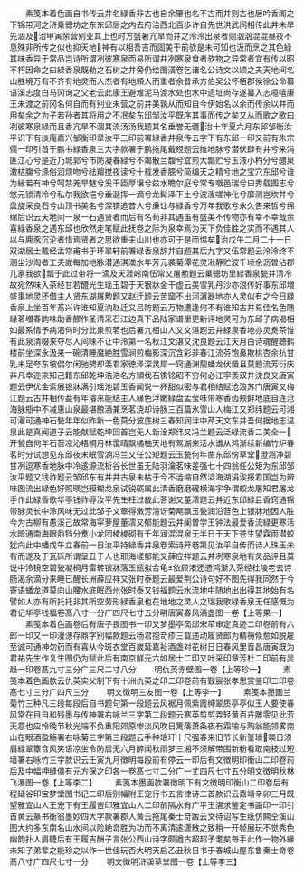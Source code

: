 <!-- { "loadSidebar": true } -->
　　素笺本着色画自书传云井名緑香非古也自余肇也名不古而井则古也居吟香阁之下锦带河之浒乗骢坊之东东邱居之内去府治西北百歩许自先世洪武间相传此井未旱先涸及治甲寅余营别业其上也时方盛暑亢旱而井之泠泠出泉者则汹汹混混昼夜不息殊非所传之似也抑天地神有以相吾吉而固美于前欤是未可知也汲而烹之其色緑其味香异于常品岂诗所谓冽彼寒泉而易所谓井冽寒泉食者欤物之异常者宜有传以昭不朽因命之曰緑香泉既勒之石树之井旁仍绘图潢卷乞诸名公诗文以颂之夫天地间名山胜境万有不齐有地灵而人杰者有地頼人而重者余昔承方伯吴公怀栢郡侯徐公命纂语溪志度白马冈询之父老云此康王避难泥马渡水处也水中遗址尚存遂纂入志噫嘻康王未渡之前冈名何自而有别业未营之前井美孰从而知自今伊始名以余而传余以井而用矣余之为子若孙者其将用之不冺矣东邱邹汝平既序其事而传之矣又从而歌之歌曰冽彼寒泉緑而且香亢旱不涸其流汤汤我题其名垂誉无疆治十年夏六月东邱邹衡汝平识下有淡庵嘉兴邹衡印章汝平三印前署緑香井泉传五字下有东邱一印又前有朱宗儒一印引首于鹏书緑香泉三大字款署于鹏拖尾戴经题云维地脉兮潜伏肆有井兮来涓匪江心兮是近乃城郭兮市防凝春緑兮不竭散兰馥兮宜煎大瓢贮兮玉液小杓分兮醴泉潄枯膓兮涤俗润烦吻兮祛羶搅夜读兮十载发香臆兮简编天之精兮地之宝穴东邱兮谁为縁若有神兮呵禁羌旱魃兮奚干匝厚壌兮兹水瞻尔庭兮常专嘅邑瑞兮曰秀载图志兮悠元锁清冷兮私尔我欲挹兮垂涎挥一滴兮龙髯泽下土兮波湲嗟神化兮靡测岂坎井兮盘旋采良石兮山顶书美名兮深镌追昔人兮亷让与緑香兮万年我歌兮永久告来哲兮绵绵后识云天地间一泉一石遇贤者而后有名茍非其遇虽有盛美不传物亦有幸不幸哉余喜緑香泉之遇东邱也欣然走笔赋此抚卷之际为泉幸焉为天下负佳胜之实而不遇其人以与鹿豕沉沦者惜焉贤者之思欲重夫山川也亦可于是而惕矣治戊午二月二十一日双湖居士戴经孟常甫书于环翠轩前署緑香泉辞并自题其后九字又伍常题云泠泠终不溷尘沙淘者工夫嵗每加地脉潜通淇澳水年芳元袭菊潭花灵湫静贮波千顷余沥曽沾郡几家我欲瓢于此过带将一滴及天涯岭南伍常又屠勲题云乗骢坊里緑香泉甃井清冷故宛然味入茶经甘若醴光生瑶玉碧于天银牀金干虚云美雪乳丹沙亦浪传好事东邱増盛事地灵还借主人贤东湖屠勲题又赵迁题云苦窳不出河濵器地亦人灵似有之今日緑香泉上坐百年髙兴许谁知夏汭赵迁又吕防题云万物遭逢何不有谁知古井易佳名色随緑茗増春韵味助香醪作圣清采石江边真下品陆家谱里更新评地灵可为东邱子病渴相如最系情予病渴何时分此泉煎茗也后署九栢山人又文湛题云井緑泉香地亦灵煑茶惟有此泉清啜来夺尽人间味不让中泠第一名秋江文湛又沈良题云江天月白诗魂醒聴鹤楼前坐深永汲来一碗清睡魔絶胜雪涧煎梅影深沉含彩非春江流芬饱鼻欺桃杏余杭甘乳未足夸东坡偶尔闲驰骋却羡君家徳泽深灵犀一窍通渊靓蟠龙伏蜃且莫题流芳衍庆非凡幸迩来知己籍东邱乾坤浩浩名方頴伐石镌铭昭不穷何必江寜羡双井沈良又唐寅题云伊优金索展银牀满引瑶池碧玉香闻说一杯甜似密与君相结赋沧浪苏门唐寅又梅江题云古井相传葢有年濬来能结主人縁色浮嫩緑盘盂莹味带寒香齿颊鲜地底自连沧海脉瓶中不减恵山泉最堪酿酒兼烹茗浇却诗肠三百篇氷雪山人梅江又郑纬题云可湘可濯可通神石甃年年似昨新一色莫分波底树三春知润泮中芹天文东井吾何据地志温泉此是真闻道子云能献赋乾坤回首岂无人新淦郑纬又冯兰题云泛緑流香二美全一开甃自何年石苔凉沁梧桐月林霭晴飘橘柚天地有鸳湖来活水谱从鸿渐续新编竹炉春茗时分试想见东邱夜未眠雪湖冯兰又任公矩题云玉甃何年凿东邱傍草堂澄涵净碧甘冽逗寒香地脉中冷逺源流析谷长世虽无陆羽瀹茗味差强七十四翁任公矩为东邱邹汝平题又钱祚题云邹邱东有井井古泉未枯于今不澁缩自然溢海湖涓涘报君国岂为辨味图流出緑色好照暎岂糢糊龙泉试锐砺属此清香磨磨礲横海宇争谓蛟龙屠知君屠龙手作此緑香歌华亭钱祚辱汝平先生枉过裁此荅谢又董澐题云井近东邱緑且香窍通锦带脉灵长中泠风味无过此邹子文章得潄芳清讶菊飔飘玉甃润沿苔色上银牀地因人胜今为古柳有愚溪己故常海寜萝屋董澐又郁能题云井阑曽学王钟法最爱香流緑更寒活水暗通南海眼鼎铛分煑小龙团棱棱砌有千年润混混泉无半日干天下苍生望霖雨潜蛟犹向此中蟠戊午立春前一日汝平持緑香井泉卷索诗开卷第见汝平自传而诗人珠玉未有而遂及于瓦砾所谓呈丑于人也耶海槎郁能又薛应祥题云井冽寒泉地有灵品评且莫说中泠镜空碧甃凝桐月雷转银牀落玉瓶拟合龟依顾渚还慿鸿渐入茶经杜陵老去诗肠渴余滴分来睡已醒长洲薛应祥又张时泰题云最爱荆公诗句好不图先得我同然于今寄语蟠龙道莫向山腰水底眠西州张时泰又钱福题云水流地中随地出出得其地始有名譬如人亦有所托托非其所空劳形緑香泉也在地地之灵人之瑞我歌緑香泉无任感慨为君记华亭钱福卷髙八寸一分广四尺七寸五分明唐寅春风酒盏图一卷【上等果一】
　　素笺本着色画卷后有唐子畏图书一印又梦墨亭啇邱宋荦审定真迹二印卷前有六郎一印又一印漫漶存鼎字别幅款题云杨君抱竒疹三载违动履贤郎为精祷倐愈如脱屣至诚可通神勿药而有喜从今斑衣堂百嵗延嘉祉酒盏对花树日日春风里晋昌唐寅既为君祐先生作复生图仍为赋此后有南京觧元六如居士二印又叶采印章芳杜二印前有吴趋一印卷髙九寸三分广三尺二寸八分
　　明仇英赤壁图一卷【上等珍一】
　　素笺本着色画款云仇英实父制下有十洲仇英之印二印卷前有觐宸张孝思赏鉴印二印卷髙七寸三分广四尺三分
　　明文徴明三友图一卷【上等李一】
　　素笺本墨画兰菊竹三种凡三段每段后自书题句第一段题云风裾月佩紫霞绅翠质亭亭似玉人要使春风常在目自和残墨与传神署右咏兰三字第二段题云寒英剪剪弄轻黄百卉雕零见此芳天意也应怜晚节秋光端不负重阳郊原惨淡风吹日篱落萧条夜有霜输与陶翁能领畧南山在眼酒盈觞署右咏菊三字第三段题云手种琅玕十尺强春来旧节长新篁琐暎日须眉緑翠簟含风笑语凉坐令防居无六月醉闻秋雨梦三湘不须解带围新粉看取南枝过短墙署右咏竹三字款识云壬寅九月徴明每段前有停云一印后有文徴明印衡山二印卷前后及中幅押缝俱有元方保之印各一卷髙七寸二分广一丈四尺七寸五分明文徴明秋林飞瀑图一卷【上等李二】
　　素笺本墨画款署徴明下有文徴明印衡山二印卷后有程延谷印宝梦堂图书记二印后别幅附王宠行书五言律诗二首款识云嘉靖辛卯三月既望雅宜山人王宠下有王履吉印雅宜山人二印前隔水有广平王湛求鉴定书画印一印引首黄云篆书衡翁墨妙四大字款署郡人黄云拖尾秦士竒跋云文待诏写生纸仿闗仝溪山图大约多东南名山水间以险絶竒胜为功而不离清逺潇散之致稍一开帧展玩不觉秀色幽韵扑人眉睫后有王履吉酬子言张公西山诗字颇遒古超超予耄矣毎手此作一物外縁未知子弟辈之能珍之以作一世佳玩否大明天启乙丑秋日书于春城山屋东鲁秦士竒卷髙八寸广四尺七寸一分
　　明文徴明浒溪草堂图一卷【上等李三】
